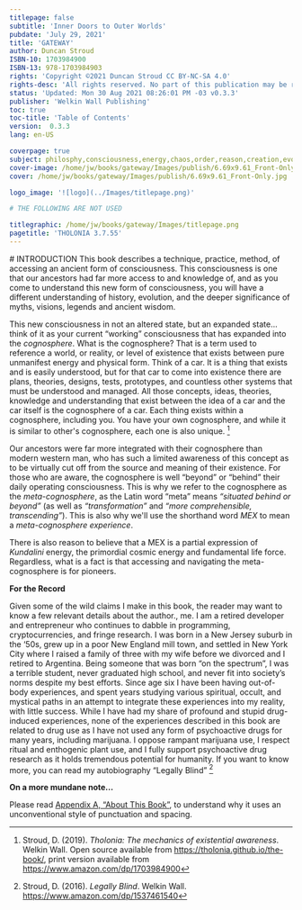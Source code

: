 ```yaml
---
titlepage: false
subtitle: 'Inner Doors to Outer Worlds'
pubdate: 'July 29, 2021'
title: 'GATEWAY'
author: Duncan Stroud
ISBN-10: 1703984900
ISBN-13: 978-1703984903
rights: 'Copyright ©2021 Duncan Stroud CC BY-NC-SA 4.0'
rights-desc: 'All rights reserved. No part of this publication may be reproduced, distributed, or transmitted in any form or by any means, including photocopying, recording, or other electronic or mechanical methods, without the prior written permission of the publisher, except in the case of brief quotations embodied in critical reviews and certain other noncommercial uses permitted by copyright law. For permission requests, write to the author, addressed “Attention: Permission Request,” at the address duncan.stroud@gmail.com.'
status: 'Updated: Mon 30 Aug 2021 08:26:01 PM -03 v0.3.3'
publisher: 'Welkin Wall Publishing'
toc: true
toc-title: 'Table of Contents'
version:  0.3.3
lang: en-US

coverpage: true
subject: philosphy,consciousness,energy,chaos,order,reason,creation,evolution
cover-image: /home/jw/books/gateway/Images/publish/6.69x9.61_Front-Only.jpg
cover: /home/jw/books/gateway/Images/publish/6.69x9.61_Front-Only.jpg

logo_image: '![logo](../Images/titlepage.png)'

# THE FOLLOWING ARE NOT USED

titlegraphic: /home/jw/books/gateway/Images/titlepage.png
pagetitle: 'THOLONIA 3.7.55'
---
```


<div style='page-break-after: always; break-after: always;'></div>
# INTRODUCTION
This book describes a technique, practice, method, of accessing an ancient form of consciousness.  This consciousness is one that our ancestors had far more access to and knowledge of, and as you come to understand this new form of consciousness, you will have a different understanding of history, evolution, and the deeper significance of myths, visions, legends and ancient wisdom.

This new consciousness in not an altered state, but an expanded state... think of it as your current “working” consciousness that has expanded into the *cognosphere*.  What is the cognosphere?  That is a term used to reference a world, or reality, or level of existence that exists between pure unmanifest energy and physical form.  Think of a car.  It is a thing that exists and is easily understood, but for that car to come into existence there are plans, theories, designs, tests, prototypes, and countless other systems that must be understood and managed.  All those concepts, ideas, theories, knowledge and understanding that exist between the idea of a car and the car itself is the cognosphere of a car.  Each thing exists within a cognosphere, including you. You have your own cognosphere, and while it is similar to other's cognosphere, each one is also unique. [^1]

Our ancestors were far more integrated with their cognosphere than modern western man, who has such a limited awareness of this concept as to be virtually cut off from the source and meaning of their existence.  For those who are aware, the cognosphere is well “beyond” or “behind” their daily operating consciousness.  This is why we refer to the cognosphere as the *meta-cognosphere*, as the Latin word “meta” means  *“situated behind or beyond”* (as well as *“transformation”* and *“more comprehensible, transcending”*). This is also why we'll use the shorthand word *MEX* to mean a *meta-cognosphere experience*.

There is also reason to believe that a MEX is a partial expression of *Kundalini* energy, the primordial cosmic energy and fundamental life force.  Regardless, what is a fact is that accessing and navigating the meta-cognosphere is for pioneers.

**For the Record**

Given some of the wild claims I make in this book, the reader may want to know a few relevant details about the author., me. I am a retired developer and entrepreneur who continues to dabble in programming, cryptocurrencies, and fringe research.  I was born in a New Jersey suburb in the ‘50s, grew up in a poor New England mill town, and settled in New York City where I raised a family of three with my wife before we divorced and I retired to Argentina. Being someone that was born “on the spectrum”, I was a terrible student, never graduated high school, and never fit into society’s norms despite my best efforts.  Since age six I have been having out-of-body experiences, and spent years studying various spiritual, occult, and mystical paths in an attempt to integrate these experiences into my reality, with little success. While I have had my share of profound and stupid drug-induced experiences, none of the experiences described in this book are related to drug use as I have not used any form of psychoactive drugs for many years, including marijuana.  I oppose rampant marijuana use, I respect ritual and enthogenic plant use, and I fully support psychoactive drug research as it holds tremendous potential for humanity. If you want to know more, you can read my autobiography “Legally Blind” [^2]

**On a more mundane note…** 

Please read [Appendix A, “About This Book”](#Appendix-A:-About-This-Book),  to understand why it uses an unconventional style of punctuation and spacing.  

[^1]: Stroud, D. (2019). *Tholonia: The mechanics of existential awareness*. Welkin Wall. Open source available from https://tholonia.github.io/the-book/, print version available from https://www.amazon.com/dp/1703984900
[^2]: Stroud, D. (2016). *Legally Blind*. Welkin Wall. https://www.amazon.com/dp/1537461540

